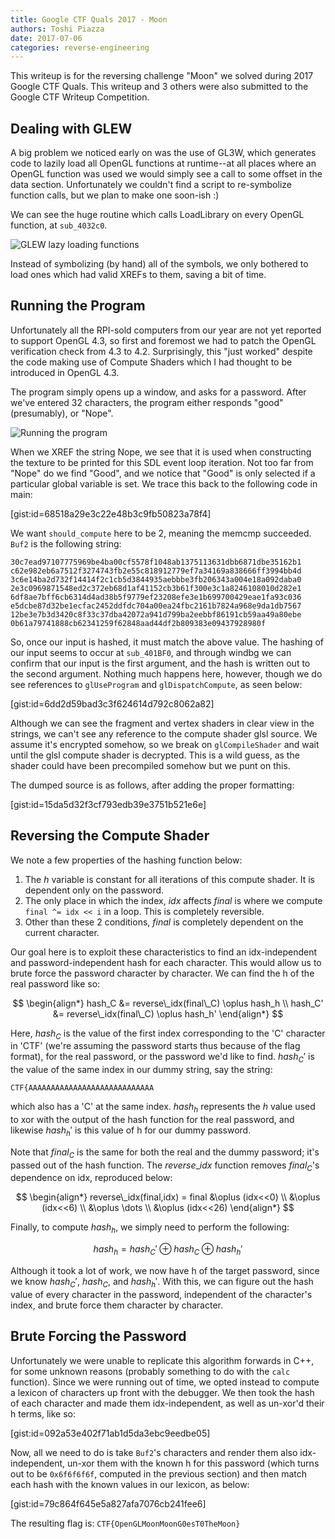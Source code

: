 ```yaml
---
title: Google CTF Quals 2017 - Moon
authors: Toshi Piazza
date: 2017-07-06
categories: reverse-engineering 
---
```


This writeup is for the reversing challenge "Moon" we solved during 2017 Google CTF Quals.
This writeup and 3 others were also submitted to the Google CTF Writeup Competition.

## Dealing with GLEW

A big problem we noticed early on was the use of GL3W, which generates code to lazily load
all OpenGL functions at runtime--at all places where an OpenGL function was used we would
simply see a call to some offset in the data section. Unfortunately we couldn't find a
script to re-symbolize function calls, but we plan to make one soon-ish :)

We can see the huge routine which calls LoadLibrary on every OpenGL function, at
`sub_4032c0`.

![GLEW lazy loading functions]({filename}/assets/IDA_glew.png)

Instead of symbolizing (by hand) all of the symbols, we only bothered to load ones which
had valid XREFs to them, saving a bit of time.

## Running the Program

Unfortunately all the RPI-sold computers from our year are not yet reported to support
OpenGL 4.3, so first and foremost we had to patch the OpenGL verification check from 4.3
to 4.2. Surprisingly, this "just worked" despite the code making use of Compute Shaders
which I had thought to be introduced in OpenGL 4.3.

The program simply opens up a window, and asks for a password. After we've entered 32
characters, the program either responds "good" (presumably), or "Nope".

![Running the program]({filename}/assets/moon.png)

When we XREF the string Nope, we see that it is used when constructing the texture to be
printed for this SDL event loop iteration. Not too far from "Nope" do we find "Good", and
we notice that "Good" is only selected if a particular global variable is set. We trace
this back to the following code in main:

[gist:id=68518a29e3c22e48b3c9fb50823a78f4]

We want `should_compute` here to be 2, meaning the memcmp succeeded. `Buf2` is the
following string:

```
30c7ead97107775969be4ba00cf5578f1048ab1375113631dbb6871dbe35162b1
c62e982eb6a7512f3274743fb2e55c818912779ef7a34169a838666ff3994bb4d
3c6e14ba2d732f14414f2c1cb5d3844935aebbbe3fb206343a004e18a092daba0
2e3c0969871548ed2c372eb68d1af41152cb3b61f300e3c1a8246108010d282e1
6df8ae7bff6cb6314d4ad38b5f9779ef23208efe3e1b699700429eae1fa93c036
e5dcbe87d32be1ecfac2452ddfdc704a00ea24fbc2161b7824a968e9da1db7567
12be3e7b3d3420c8f33c37dba42072a941d799ba2eebbf86191cb59aa49a80ebe
0b61a79741888cb62341259f62848aad44df2b809383e09437928980f
```
So, once our input is hashed, it must match the above value. The hashing of our input
seems to occur at `sub_401BF0`, and through windbg we can confirm that our input is the
first argument, and the hash is written out to the second argument. Nothing much happens
here, however, though we do see references to `glUseProgram` and `glDispatchCompute`, as
seen below:

[gist:id=6dd2d59bad3c3f624614d792c8062a82]

Although we can see the fragment and vertex shaders in clear view in the strings, we can't
see any reference to the compute shader glsl source. We assume it's encrypted somehow, so
we break on `glCompileShader` and wait until the glsl compute shader is decrypted. This is
a wild guess, as the shader could have been precompiled somehow but we punt on this.

The dumped source is as follows, after adding the proper formatting:

[gist:id=15da5d32f3cf793edb39e3751b521e6e]

## Reversing the Compute Shader

We note a few properties of the hashing function below:

1. The $h$ variable is constant for all iterations of this compute shader. It is dependent
   only on the password.
2. The only place in which the index, $idx$ affects $final$ is where we compute `final
   ^= idx << i` in a loop. This is completely reversible.
3. Other than these 2 conditions, $final$ is completely dependent on the current character.

Our goal here is to exploit these characteristics to find an idx-independent and
password-independent hash for each character. This would allow us to brute force the
password character by character. We can find the h of the real password like so:

$$
\begin{align*}
    hash_C  &= reverse\_idx(final\_C) \oplus hash_h \\
    hash_C' &= reverse\_idx(final\_C) \oplus hash_h'
\end{align*}
$$

Here, $hash_C$ is the value of the first index corresponding to the 'C' character in 'CTF'
(we're assuming the password starts thus because of the flag format), for the real
password, or the password we'd like to find. $hash_C'$ is the value of the same index in
our dummy string, say the string:

`CTF{AAAAAAAAAAAAAAAAAAAAAAAAAAAA`

which also has a 'C' at the same index.  $hash_h$ represents the $h$ value used to xor
with the output of the hash function for the real password, and likewise $hash_h'$ is this
value of h for our dummy password.

Note that $final_C$ is the same for both the real and the dummy password; it's passed out
of the hash function. The $reverse\_idx$ function removes $final_C$'s dependence on idx,
reproduced below:

$$
\begin{align*}
reverse\_idx(final,idx) = final &\oplus (idx<<0)  \\
                                &\oplus (idx<<6)  \\
                                &\oplus \dots     \\
                                &\oplus (idx<<26)
\end{align*}
$$

Finally, to compute $hash_h$, we simply need to perform the following:

$$
hash_h = hash_C' \oplus hash_C ⊕ hash_h'
$$

Although it took a lot of work, we now have h of the target password, since we know
$hash_C'$, $hash_C$, and $hash_h'$. With this, we can figure out the hash value of
every character in the password, independent of the character's index, and brute force
them character by character.

## Brute Forcing the Password

Unfortunately we were unable to replicate this algorithm forwards in C++, for some unknown
reasons (probably something to do with the `calc` function). Since we were running out of
time, we opted instead to compute a lexicon of characters up front with the debugger. We
then took the hash of each character and made them idx-independent, as well as un-xor'd
their h terms, like so:

[gist:id=092a53e402f71ab1d5da3ebc9eedbe05]

Now, all we need to do is take `Buf2`'s characters and render them also idx-independent,
un-xor them with the known h for this password (which turns out to be `0x6f6f6f6f`,
computed in the previous section) and then match each hash with the known values in our
lexicon, as below:

[gist:id=79c864f645e5a827afa7076cb241fee6]

The resulting flag is: `CTF{OpenGLMoonMoonG0esT0TheMoon}`
